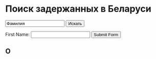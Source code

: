 <script src="https://code.jquery.com/jquery-3.2.1.min.js"></script>
<script src="js/demo.js"></script>
 
 # Поиск задержанных в Беларуси
 
<form id="target">
  <input type="text" value="Фамилия">
  <input type="submit" value="Искать">
</form>

<form id="myForm">
    <label>First Name:</label>
    <input type="text" name="first-name">
    <button type="button" id="submitBtn">Submit Form</button>
</form>

## О
